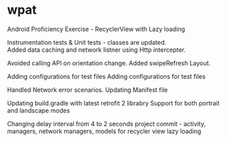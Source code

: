 # wpat
Android Proficiency Exercise - RecyclerView with Lazy loading

Instrumentation tests & Unit tests - classes are updated.   
Added data caching and network listner using Http intercepter. 

Avoided calling API on orientation change.
Added swipeRefresh Layout.

Adding configurations for test files 
Adding configurations for test files

Handled Network error scenarios.
Updating Manifest file

Updating build.gradle with latest retrofit 2 librabry
Support for both portrait and landscape modes 

Changing delay interval from 4 to 2 seconds
project commit - activity, managers, network managers, models for recycler view lazy loading
